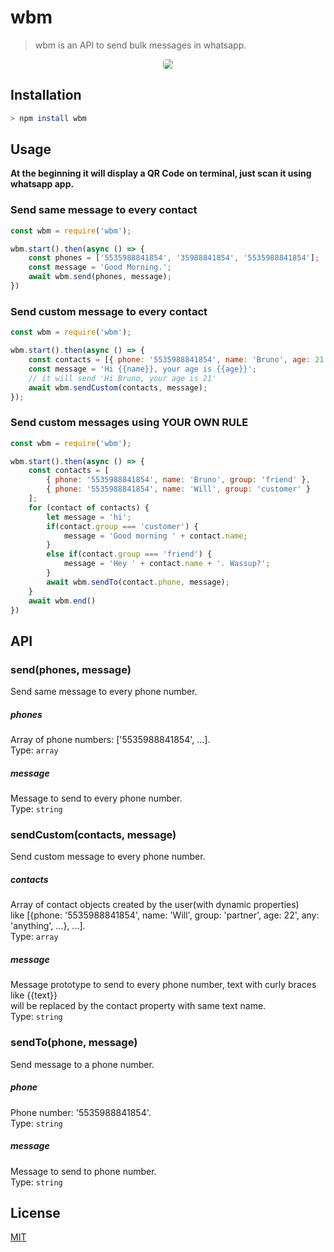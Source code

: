 
# wbm
> wbm is an API to send bulk messages in whatsapp.

<p align="center"> 
<img style="border-radius: 5px" src="https://raw.githubusercontent.com/Briuor/wbm/master/assets/demo.gif">
</p>

## Installation
```bash
> npm install wbm
```

## Usage
**At the beginning it will display a QR Code on terminal, just scan it using whatsapp app.**

### Send same message to every contact

```javascript
const wbm = require('wbm');

wbm.start().then(async () => {
    const phones = ['5535988841854', '35988841854', '5535988841854'];
    const message = 'Good Morning.';
    await wbm.send(phones, message);
})

```
### Send custom message to every contact

```javascript
const wbm = require('wbm');

wbm.start().then(async () => {
    const contacts = [{ phone: '5535988841854', name: 'Bruno', age: 21 }];
    const message = 'Hi {{name}}, your age is {{age}}';
    // it will send 'Hi Bruno, your age is 21'
    await wbm.sendCustom(contacts, message); 
});
```

### Send custom messages using YOUR OWN RULE

```javascript
const wbm = require('wbm');

wbm.start().then(async () => {
    const contacts = [
        { phone: '5535988841854', name: 'Bruno', group: 'friend' }, 
        { phone: '5535988841854', name: 'Will', group: 'customer' }
    ];
    for (contact of contacts) {
        let message = 'hi';
        if(contact.group === 'customer') {
            message = 'Good morning ' + contact.name;
        }
        else if(contact.group === 'friend') {
            message = 'Hey ' + contact.name + '. Wassup?';
        }
        await wbm.sendTo(contact.phone, message);
    }
    await wbm.end()
})

```

## API

### send(phones, message)

Send same message to every phone number.

##### phones
Array of phone numbers: ['5535988841854', ...].<br />
Type: `array`

##### message
Message to send to every phone number.<br />
Type: `string`

### sendCustom(contacts, message)

Send custom message to every phone number.

##### contacts
Array of contact objects created by the user(with dynamic properties)<br />
like [{phone: '5535988841854', name: 'Will', group: 'partner', age: 22', any: 'anything', ...}, ...].<br />
Type: `array`

##### message
Message prototype to send to every phone number, text with curly braces like {{text}}<br />
will be replaced by the contact property with same text name.<br />
Type: `string`

### sendTo(phone, message)

Send message to a phone number.

##### phone
Phone number: '5535988841854'.<br />
Type: `string`


##### message
Message to send to phone number.<br />
Type: `string`

## License

[MIT](https://choosealicense.com/licenses/mit/)
